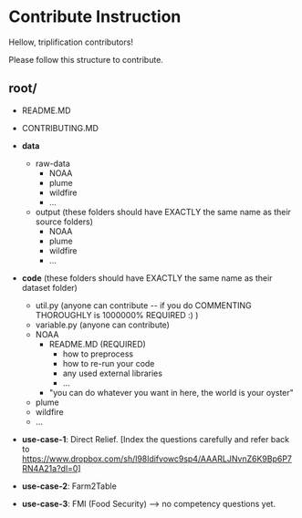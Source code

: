 # Contribute Instruction

Hellow, triplification contributors! 

Please follow this structure to contribute.


## root/

- README.MD

- CONTRIBUTING.MD
  
- **data**
    - raw-data
        - NOAA
        - plume 
        - wildfire
        - ...
    - output (these folders should have EXACTLY the same name as their source folders)
        - NOAA
        - plume 
        - wildfire
        - ...
- **code** (these folders should have EXACTLY the same name as their dataset folder)
    - util.py (anyone can contribute -- if you do COMMENTING THOROUGHLY is 1000000% REQUIRED :) )
    - variable.py (anyone can contribute)
    - NOAA
        - README.MD (REQUIRED) 
            - how to preprocess 
            - how to re-run your code
            - any used external libraries 
            - ...
        - "you can do whatever you want in here, the world is your oyster"
     - plume 
     - wildfire
     - ...

- **use-case-1**: Direct Relief. [Index the questions carefully and refer back to https://www.dropbox.com/sh/l98ldifvowc9sp4/AAARLJNvnZ6K9Bp6P7RN4A21a?dl=0]

- **use-case-2**: Farm2Table 

- **use-case-3**: FMI (Food Security) --> no competency questions yet. 
